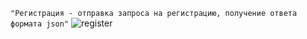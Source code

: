 ``"Регистрация - отправка запроса на регистрацию, получение ответа формата json"``
![register](https://github.com/Binatik/images/assets/47430210/d28ae693-d904-4941-b7c5-b6391930867a)
